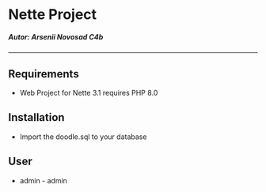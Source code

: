 Nette Project
=================
##### _Autor: Arsenii Novosad C4b_
------------



## Requirements

- Web Project for Nette 3.1 requires PHP 8.0

## Installation

- Import the doodle.sql to your database

## User
- admin - admin

